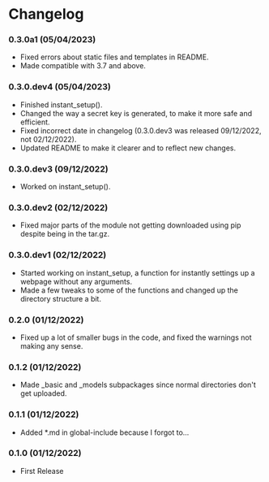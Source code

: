 # Changelog


### 0.3.0a1 (05/04/2023)
* Fixed errors about static files and templates in README.
* Made compatible with 3.7 and above.


### 0.3.0.dev4 (05/04/2023)
* Finished instant_setup().
* Changed the way a secret key is generated, to make it more safe and efficient.
* Fixed incorrect date in changelog (0.3.0.dev3 was released 09/12/2022, not 02/12/2022).
* Updated README to make it clearer and to reflect new changes.


### 0.3.0.dev3 (09/12/2022)
* Worked on instant_setup().


### 0.3.0.dev2 (02/12/2022)
* Fixed major parts of the module not getting downloaded using pip despite being in the tar.gz.


### 0.3.0.dev1 (02/12/2022)
* Started working on instant_setup, a function for instantly settings up a webpage without any arguments.
* Made a few tweaks to some of the functions and changed up the directory structure a bit.

### 0.2.0 (01/12/2022)
* Fixed up a lot of smaller bugs in the code, and fixed the warnings not making any sense.


### 0.1.2 (01/12/2022)
* Made _basic and _models subpackages since normal directories don't get uploaded.


### 0.1.1 (01/12/2022)
* Added *.md in global-include because I forgot to...


### 0.1.0 (01/12/2022)
* First Release
